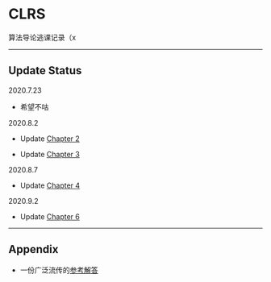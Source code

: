 # CLRS
算法导论逃课记录（x

---

## Update Status

2020.7.23
- 希望不咕

2020.8.2
- Update [Chapter 2](./2-Getting-Started)

- Update [Chapter 3](./3-Growth-of-Functions)

2020.8.7
- Update [Chapter 4](./4-Divide-and-Conquer)

2020.9.2
- Update [Chapter 6](./6-Heapsort)

---

## Appendix

- 一份广泛流传的[参考解答](https://walkccc.github.io/CLRS/)